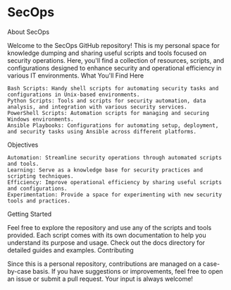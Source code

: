 # SecOps
About SecOps

Welcome to the SecOps GitHub repository! This is my personal space for knowledge dumping and sharing useful scripts and tools focused on security operations. Here, you'll find a collection of resources, scripts, and configurations designed to enhance security and operational efficiency in various IT environments.
What You'll Find Here

    Bash Scripts: Handy shell scripts for automating security tasks and configurations in Unix-based environments.
    Python Scripts: Tools and scripts for security automation, data analysis, and integration with various security services.
    PowerShell Scripts: Automation scripts for managing and securing Windows environments.
    Ansible Playbooks: Configurations for automating setup, deployment, and security tasks using Ansible across different platforms.

Objectives

    Automation: Streamline security operations through automated scripts and tools.
    Learning: Serve as a knowledge base for security practices and scripting techniques.
    Efficiency: Improve operational efficiency by sharing useful scripts and configurations.
    Experimentation: Provide a space for experimenting with new security tools and practices.

Getting Started

Feel free to explore the repository and use any of the scripts and tools provided. Each script comes with its own documentation to help you understand its purpose and usage. Check out the docs directory for detailed guides and examples.
Contributing

Since this is a personal repository, contributions are managed on a case-by-case basis. If you have suggestions or improvements, feel free to open an issue or submit a pull request. Your input is always welcome!
